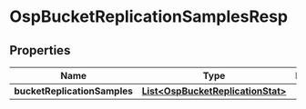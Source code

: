 # OspBucketReplicationSamplesResp

## Properties
Name | Type | Description | Notes
------------ | ------------- | ------------- | -------------
**bucketReplicationSamples** | [**List&lt;OspBucketReplicationStat&gt;**](OspBucketReplicationStat.md) |  |  [optional]
